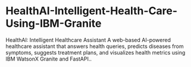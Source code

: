 # HealthAI-Intelligent-Health-Care-Using-IBM-Granite
 HealthAI: Intelligent Healthcare Assistant A web-based AI-powered healthcare assistant that answers health queries, predicts diseases from symptoms, suggests treatment plans, and visualizes health metrics using IBM WatsonX Granite and FastAPI..
